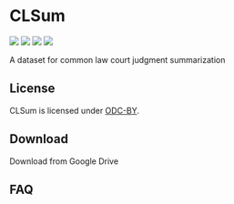 # CLSum

![](https://img.shields.io/badge/version-v1.0-blue.svg)
![](https://img.shields.io/badge/language-ENG-lightgrey.svg)
[![](https://img.shields.io/badge/license-ODCBy-green.svg)](https://opendatacommons.org/licenses/by/1-0/)
[![](https://img.shields.io/badge/author-@sq-red.svg)](https://stevenlau6.github.io/)


A dataset for common law court judgment summarization

## License
CLSum is licensed under [ODC-BY](https://opendatacommons.org/licenses/by/1-0/).

## Download

Download from Google Drive


## FAQ






